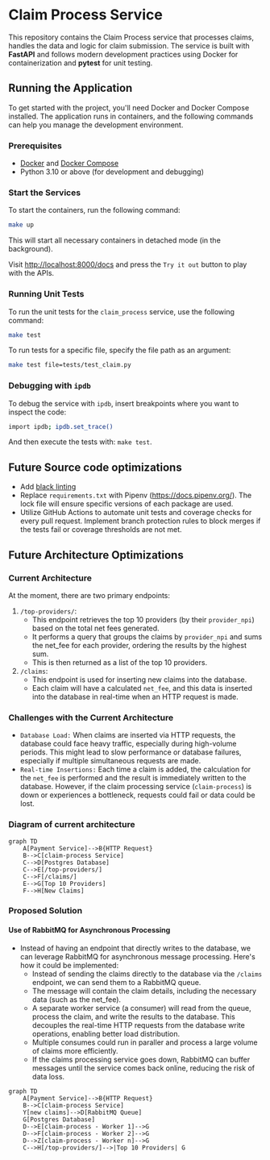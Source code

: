 # Claim Process Service

This repository contains the Claim Process service that processes claims, handles the data and logic for claim submission. The service is built with **FastAPI** and follows modern development practices using Docker for containerization and **pytest** for unit testing.

## Running the Application

To get started with the project, you'll need Docker and Docker Compose installed. The application runs in containers, and the following commands can help you manage the development environment.

### Prerequisites

- [Docker](https://www.docker.com/get-started) and [Docker Compose](https://docs.docker.com/compose/)
- Python 3.10 or above (for development and debugging)

### Start the Services

To start the containers, run the following command:

```bash
make up
```

This will start all necessary containers in detached mode (in the background).

Visit [http://localhost:8000/docs](http://localhost:8000/docs) and press the `Try it out` button to play with the APIs.

### Running Unit Tests

To run the unit tests for the `claim_process` service, use the following command:

```bash
make test
```

To run tests for a specific file, specify the file path as an argument:

```bash
make test file=tests/test_claim.py
```

### Debugging with `ipdb`

To debug the service with `ipdb`, insert breakpoints where you want to inspect the code:

```bash
import ipdb; ipdb.set_trace()
```

And then execute the tests with: `make test`.

## Future Source code optimizations
* Add [black linting](https://github.com/psf/black)
* Replace `requirements.txt` with Pipenv (https://docs.pipenv.org/). The lock file will ensure specific versions of each package are used.
* Utilize GitHub Actions to automate unit tests and coverage checks for every pull request. Implement branch protection rules to block merges if the tests fail or coverage thresholds are not met.

## Future Architecture Optimizations

### Current Architecture
At the moment, there are two primary endpoints:
1. `/top-providers/`:
    * This endpoint retrieves the top 10 providers (by their `provider_npi`) based on the total net fees generated.
    * It performs a query that groups the claims by `provider_npi` and sums the net_fee for each provider, ordering the results by the highest sum.
    * This is then returned as a list of the top 10 providers.
2. `/claims`:
    * This endpoint is used for inserting new claims into the database.
    * Each claim will have a calculated `net_fee`, and this data is inserted into the database in real-time when an HTTP request is made.

### Challenges with the Current Architecture

* `Database Load:` When claims are inserted via HTTP requests, the database could face heavy traffic, especially during high-volume periods. This might lead to slow performance or database failures, especially if multiple simultaneous requests are made.
* `Real-time Insertions:` Each time a claim is added, the calculation for the `net_fee` is performed and the result is immediately written to the database. However, if the claim processing service (`claim-process`) is down or experiences a bottleneck, requests could fail or data could be lost.

### Diagram of current architecture
```mermaid
graph TD
    A[Payment Service]-->B{HTTP Request}
    B-->C[claim-process Service]
    C-->D[Postgres Database]
    C-->E[/top-providers/]
    C-->F[/claims/]
    E-->G[Top 10 Providers]
    F-->H[New Claims]
```

### Proposed Solution

#### Use of RabbitMQ for Asynchronous Processing
* Instead of having an endpoint that directly writes to the database, we can leverage RabbitMQ for asynchronous message processing. Here's how it could be implemented:
    * Instead of sending the claims directly to the database via the `/claims` endpoint, we can send them to a RabbitMQ queue.
    * The message will contain the claim details, including the necessary data (such as the net_fee).
    * A separate worker service (a consumer) will read from the queue, process the claim, and write the results to the database. This decouples the real-time HTTP requests from the database write operations, enabling better load distribution.
    * Multiple consumes could run in paraller and process a large volume of claims more efficiently.
    * If the claims processing service goes down, RabbitMQ can buffer messages until the service comes back online, reducing the risk of data loss.


```mermaid
graph TD
    A[Payment Service]-->B{HTTP Request}
    B-->C[claim-process Service]
    Y[new claims]-->D[RabbitMQ Queue]
    G[Postgres Database]
    D-->E[claim-process - Worker 1]-->G
    D-->F[claim-process - Worker 2]-->G
    D-->Z[claim-process - Worker n]-->G
    C-->H[/top-providers/]-->|Top 10 Providers| G
```